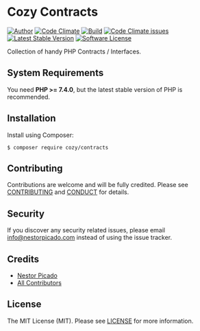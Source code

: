Cozy Contracts
============

[![Author](http://img.shields.io/badge/author-@npicado-blue.svg)](https://github.com/npicado)
[![Code Climate](https://codeclimate.com/github/cozyphp/contracts/badges/gpa.svg)](https://codeclimate.com/github/cozyphp/contracts)
[![Build](https://github.com/cozyphp/contracts/workflows/build/badge.svg)](https://github.com/cozyphp/contracts/actions?query=workflow%3A%22build%22)
[![Code Climate issues](https://img.shields.io/codeclimate/issues/cozyphp/contracts)](https://codeclimate.com/github/cozyphp/contracts)
[![Latest Stable Version](https://poser.pugx.org/cozy/contracts/v)](https://packagist.org/packages/cozy/contracts)
[![Software License](https://img.shields.io/badge/license-MIT-blue.svg)](LICENSE)

Collection of handy PHP Contracts / Interfaces.

System Requirements
-------

You need **PHP >= 7.4.0**, but the latest stable version of PHP is recommended.

Installation
-------

Install using Composer:

```
$ composer require cozy/contracts
```

Contributing
-------

Contributions are welcome and will be fully credited. Please see [CONTRIBUTING](.github/CONTRIBUTING.md) and [CONDUCT](CONDUCT.md) for details.

Security
-------

If you discover any security related issues, please email info@nestorpicado.com instead of using the issue tracker.

Credits
-------

- [Nestor Picado](https://github.com/npicado)
- [All Contributors](https://github.com/thephpleague/period/graphs/contributors)

License
-------

The MIT License (MIT). Please see [LICENSE](LICENSE) for more information.
